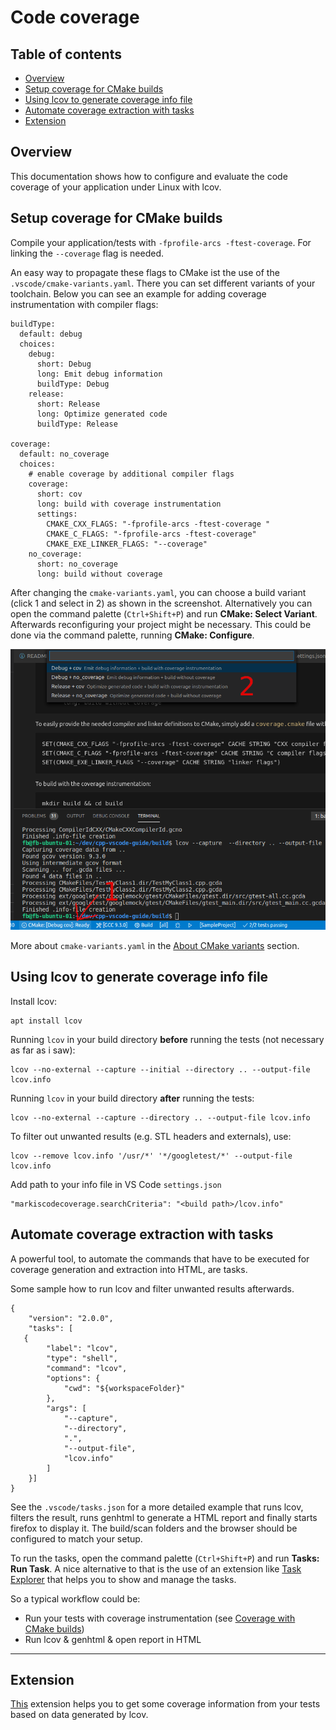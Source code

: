 
# Code coverage <!-- omit in toc -->

## Table of contents <!-- omit in toc -->

- [Overview](#overview)
- [Setup coverage for CMake builds](#setup-coverage-for-cmake-builds)
- [Using lcov to generate coverage info file](#using-lcov-to-generate-coverage-info-file)
- [Automate coverage extraction with tasks](#automate-coverage-extraction-with-tasks)
- [Extension](#extension)

## Overview

This documentation shows how to configure and evaluate the code coverage of your application under Linux with lcov.

## Setup coverage for CMake builds

Compile your application/tests with `-fprofile-arcs -ftest-coverage`. For linking the `--coverage` flag is needed.

An easy way to propagate these flags to CMake ist the use of the `.vscode/cmake-variants.yaml`.
There you can set different variants of your toolchain. Below you can see an example for adding coverage instrumentation with compiler flags:

    buildType:
      default: debug
      choices:
        debug:
          short: Debug
          long: Emit debug information
          buildType: Debug
        release:
          short: Release
          long: Optimize generated code
          buildType: Release

    coverage:
      default: no_coverage
      choices:
        # enable coverage by additional compiler flags
        coverage:
          short: cov
          long: build with coverage instrumentation
          settings:
            CMAKE_CXX_FLAGS: "-fprofile-arcs -ftest-coverage "
            CMAKE_C_FLAGS: "-fprofile-arcs -ftest-coverage"
            CMAKE_EXE_LINKER_FLAGS: "--coverage"
        no_coverage:
          short: no_coverage
          long: build without coverage

After changing the `cmake-variants.yaml`, you can choose a build variant (click 1 and select in 2) as shown in the screenshot. Alternatively you can open the command palette (`Ctrl+Shift+P`) and run **CMake: Select Variant**. Afterwards reconfiguring your project might be necessary. This could be done via the command palette, running **CMake: Configure**.

![CMake variants selection](../images/cmake-variants.png)

More about `cmake-variants.yaml` in the [About CMake variants](../README.md#about-cmake-variants) section.

## Using lcov to generate coverage info file

Install lcov:

    apt install lcov

Running `lcov` in your build directory **before** running the tests (not necessary as far as i saw):

    lcov --no-external --capture --initial --directory .. --output-file lcov.info

Running `lcov` in your build directory **after** running the tests:

    lcov --no-external --capture --directory .. --output-file lcov.info

To filter out unwanted results (e.g. STL headers and externals), use:

    lcov --remove lcov.info '/usr/*' '*/googletest/*' --output-file lcov.info

Add path to your info file in VS Code `settings.json`

    "markiscodecoverage.searchCriteria": "<build path>/lcov.info"

## Automate coverage extraction with tasks

A powerful tool, to automate the commands that have to be executed for coverage generation and extraction into HTML, are tasks.

Some sample how to run lcov and filter unwanted results afterwards.

    {
        "version": "2.0.0",
        "tasks": [
       {
            "label": "lcov",
            "type": "shell",
            "command": "lcov",
            "options": {
                "cwd": "${workspaceFolder}"
            },
            "args": [
                "--capture",
                "--directory",
                ".",
                "--output-file",
                "lcov.info"
            ]
        }] 
    }

See the `.vscode/tasks.json` for a more detailed example that runs lcov, filters the result, runs genhtml to generate a HTML report and finally starts firefox to display it.
The build/scan folders and the browser should be configured to match your setup.

To run the tasks, open the command palette (`Ctrl+Shift+P`) and run **Tasks: Run Task**. A nice alternative to that is the use of an extension like [Task Explorer](https://marketplace.visualstudio.com/items?itemName=spmeesseman.vscode-taskexplorer) that helps you to show and manage the tasks.

So a typical workflow could be:

- Run your tests with coverage instrumentation (see [Coverage with CMake builds](#setup-coverage-for-cmake-builds))
- Run lcov & genhtml & open report in HTML

<!-- TODO: More about tasks in Tasks section -->

---

## Extension

[This](https://marketplace.visualstudio.com/items?itemName=markis.code-coverage) extension helps you to get some coverage information from your tests based on data generated by lcov.
